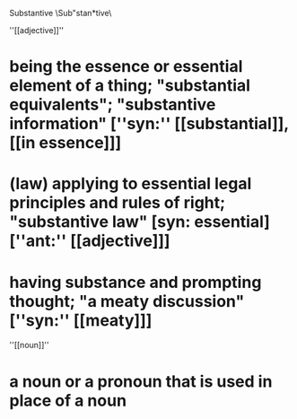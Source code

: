 Substantive \Sub"stan*tive\

''[[adjective]]'' 
# being the essence or essential element of a thing; "substantial equivalents"; "substantive information" [''syn:'' [[substantial]], [[in essence]]]
# (law) applying to essential legal principles and rules of right; "substantive law" [syn: essential] [''ant:'' [[adjective]]]
# having substance and prompting thought; "a meaty discussion" [''syn:'' [[meaty]]]

''[[noun]]''
# a noun or a pronoun that is used in place of a noun